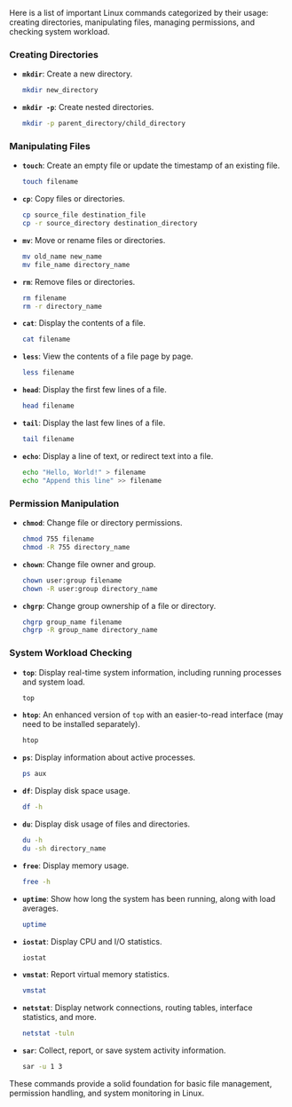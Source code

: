 Here is a list of important Linux commands categorized by their usage: creating directories, manipulating files, managing permissions, and checking system workload.

### Creating Directories

- **`mkdir`**: Create a new directory.
  ```sh
  mkdir new_directory
  ```

- **`mkdir -p`**: Create nested directories.
  ```sh
  mkdir -p parent_directory/child_directory
  ```

### Manipulating Files

- **`touch`**: Create an empty file or update the timestamp of an existing file.
  ```sh
  touch filename
  ```

- **`cp`**: Copy files or directories.
  ```sh
  cp source_file destination_file
  cp -r source_directory destination_directory
  ```

- **`mv`**: Move or rename files or directories.
  ```sh
  mv old_name new_name
  mv file_name directory_name
  ```

- **`rm`**: Remove files or directories.
  ```sh
  rm filename
  rm -r directory_name
  ```

- **`cat`**: Display the contents of a file.
  ```sh
  cat filename
  ```

- **`less`**: View the contents of a file page by page.
  ```sh
  less filename
  ```

- **`head`**: Display the first few lines of a file.
  ```sh
  head filename
  ```

- **`tail`**: Display the last few lines of a file.
  ```sh
  tail filename
  ```

- **`echo`**: Display a line of text, or redirect text into a file.
  ```sh
  echo "Hello, World!" > filename
  echo "Append this line" >> filename
  ```

### Permission Manipulation

- **`chmod`**: Change file or directory permissions.
  ```sh
  chmod 755 filename
  chmod -R 755 directory_name
  ```

- **`chown`**: Change file owner and group.
  ```sh
  chown user:group filename
  chown -R user:group directory_name
  ```

- **`chgrp`**: Change group ownership of a file or directory.
  ```sh
  chgrp group_name filename
  chgrp -R group_name directory_name
  ```

### System Workload Checking

- **`top`**: Display real-time system information, including running processes and system load.
  ```sh
  top
  ```

- **`htop`**: An enhanced version of `top` with an easier-to-read interface (may need to be installed separately).
  ```sh
  htop
  ```

- **`ps`**: Display information about active processes.
  ```sh
  ps aux
  ```

- **`df`**: Display disk space usage.
  ```sh
  df -h
  ```

- **`du`**: Display disk usage of files and directories.
  ```sh
  du -h
  du -sh directory_name
  ```

- **`free`**: Display memory usage.
  ```sh
  free -h
  ```

- **`uptime`**: Show how long the system has been running, along with load averages.
  ```sh
  uptime
  ```

- **`iostat`**: Display CPU and I/O statistics.
  ```sh
  iostat
  ```

- **`vmstat`**: Report virtual memory statistics.
  ```sh
  vmstat
  ```

- **`netstat`**: Display network connections, routing tables, interface statistics, and more.
  ```sh
  netstat -tuln
  ```

- **`sar`**: Collect, report, or save system activity information.
  ```sh
  sar -u 1 3
  ```

These commands provide a solid foundation for basic file management, permission handling, and system monitoring in Linux.
